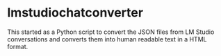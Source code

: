 # lmstudiochatconverter
This started as a Python script to convert the JSON files from LM Studio conversations and converts them into human readable text in a HTML format.
